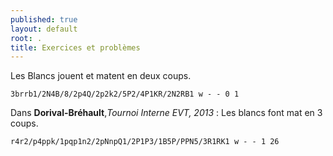 ```yaml
---
published: true
layout: default
root: .
title: Exercices et problèmes
---
```


Les Blancs jouent et matent en deux coups.

`3brrb1/2N4B/8/2p4Q/2p2k2/5P2/4P1KR/2N2RB1 w - - 0 1`

Dans **Dorival-Bréhault**,_Tournoi Interne EVT, 2013_ : Les blancs font mat en 3 coups.

`r4r2/p4ppk/1pqp1n2/2pNnpQ1/2P1P3/1B5P/PPN5/3R1RK1 w - - 1 26`